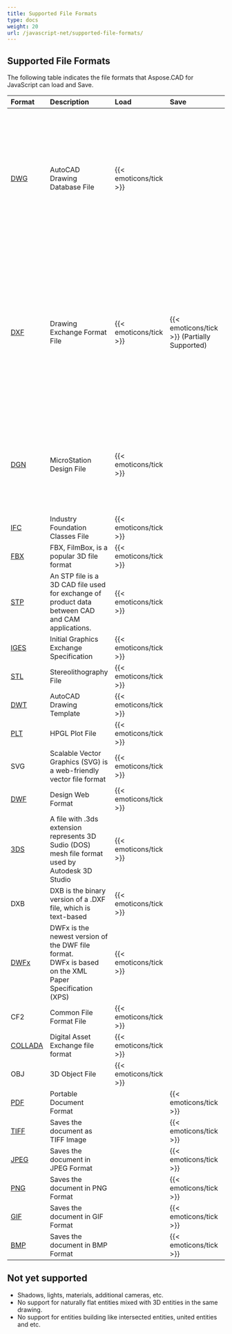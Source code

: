 ```yaml
---
title: Supported File Formats
type: docs
weight: 20
url: /javascript-net/supported-file-formats/
---
```


## **Supported File Formats**

The following table indicates the file formats that Aspose.CAD for JavaScript can load and Save.

|**Format**|**Description**|**Load**|**Save**|**Remarks**|
| :- | :- | :- | :- | :- |
|[DWG](https://docs.fileformat.com/cad/dwg/)|AutoCAD Drawing Database File|{{< emoticons/tick >}}| |- 3D Solids (Conic, Sphere, Torus, Cylinder, Box, Wedge)</br>- Wired models.</br>- Basic view cube positions.</br>- 3D Faces.|
|[DXF](https://docs.fileformat.com/cad/dxf/)|Drawing Exchange Format File|{{< emoticons/tick >}}|{{< emoticons/tick >}} (Partially Supported)|- 3D Solids (Conic, Sphere, Torus, Cylinder, Box, Wedge)</br>- Wired models.</br>- Basic view cube positions.</br>- 3D Faces.</br>- Surfaces, Meshes|
|[DGN](https://docs.fileformat.com/cad/dgn/)|MicroStation Design File|{{< emoticons/tick >}}| |- 3D Solids (Conic, Sphere, Torus, Cylinder, Box, Wedge)</br>- Surfaces, Meshes|
|[IFC](https://docs.fileformat.com/cad/ifc/)|Industry Foundation Classes File|{{< emoticons/tick >}}| | |
|[FBX](https://docs.fileformat.com/3d/fbx/)|FBX, FilmBox, is a popular 3D file format|{{< emoticons/tick >}}| | |
|[STP](https://docs.fileformat.com/3d/stp/)|An STP file is a 3D CAD file used for exchange of product data between CAD and CAM applications.|{{< emoticons/tick >}}| | |
|[IGES](https://docs.fileformat.com/cad/iges/)|Initial Graphics Exchange Specification|{{< emoticons/tick >}}| | |
|[STL](https://docs.fileformat.com/cad/stl/)|Stereolithography File|{{< emoticons/tick >}}| | |
|[DWT](https://docs.fileformat.com/cad/dwt/)|AutoCAD Drawing Template|{{< emoticons/tick >}}| | |
|[PLT](https://docs.fileformat.com/cad/plt/)|HPGL Plot File|{{< emoticons/tick >}}| | |
|SVG|Scalable Vector Graphics (SVG) is a web-friendly vector file format|{{< emoticons/tick >}}| | |
|[DWF](https://docs.fileformat.com/cad/dwf/)|Design Web Format|{{< emoticons/tick >}}| | |
|[3DS](https://docs.fileformat.com/3d/3ds/)|A file with .3ds extension represents 3D Sudio (DOS) mesh file format used by Autodesk 3D Studio|{{< emoticons/tick >}}| | |
|DXB|DXB is the binary version of a .DXF file, which is text-based|{{< emoticons/tick >}}| | |
|[DWFx](https://docs.fileformat.com/cad/dwfx/)|DWFx is the newest version of the DWF file format. </br>DWFx is based on the XML Paper Specification (XPS)|{{< emoticons/tick >}}| | |
|CF2|Common File Format File|{{< emoticons/tick >}}| | |
|[COLLADA](https://docs.fileformat.com/3d/dae/)|Digital Asset Exchange file format|{{< emoticons/tick >}}| | |
|OBJ|3D Object File|{{< emoticons/tick >}}| | |
|[PDF](https://docs.fileformat.com/pdf/)|Portable Document Format| |{{< emoticons/tick >}}| |
|[TIFF](https://docs.fileformat.com/image/tiff/)|Saves the document as TIFF Image| |{{< emoticons/tick >}}| |
|[JPEG](https://docs.fileformat.com/image/jpeg/)|Saves the document in JPEG Format| |{{< emoticons/tick >}}| |
|[PNG](https://docs.fileformat.com/image/png/)|Saves the document in PNG Format| |{{< emoticons/tick >}}| |
|[GIF](https://docs.fileformat.com/image/gif/)|Saves the document in GIF Format| |{{< emoticons/tick >}}| |
|[BMP](https://docs.fileformat.com/image/bmp/)|Saves the document in BMP Format| |{{< emoticons/tick >}}| |

## **Not yet supported**

- Shadows, lights, materials, additional cameras, etc.
- No support for naturally flat entities mixed with 3D entities in the same drawing.
- No support for entities building like intersected entities, united entities and etc.
